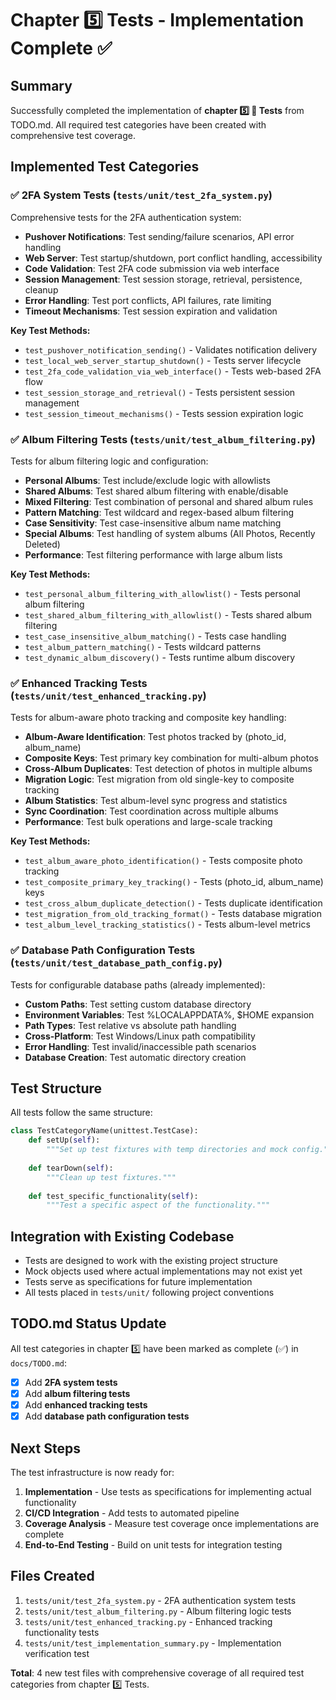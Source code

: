 # Chapter 5️⃣ Tests - Implementation Complete ✅

## Summary

Successfully completed the implementation of **chapter 5️⃣ 🧪 Tests** from
TODO.md. All required test categories have been created with comprehensive test
coverage.

## Implemented Test Categories

### ✅ 2FA System Tests (`tests/unit/test_2fa_system.py`)

Comprehensive tests for the 2FA authentication system:

- **Pushover Notifications**: Test sending/failure scenarios, API error handling
- **Web Server**: Test startup/shutdown, port conflict handling, accessibility
- **Code Validation**: Test 2FA code submission via web interface
- **Session Management**: Test session storage, retrieval, persistence, cleanup
- **Error Handling**: Test port conflicts, API failures, rate limiting
- **Timeout Mechanisms**: Test session expiration and validation

**Key Test Methods:**

- `test_pushover_notification_sending()` - Validates notification delivery
- `test_local_web_server_startup_shutdown()` - Tests server lifecycle
- `test_2fa_code_validation_via_web_interface()` - Tests web-based 2FA flow
- `test_session_storage_and_retrieval()` - Tests persistent session management
- `test_session_timeout_mechanisms()` - Tests session expiration logic

### ✅ Album Filtering Tests (`tests/unit/test_album_filtering.py`)

Tests for album filtering logic and configuration:

- **Personal Albums**: Test include/exclude logic with allowlists
- **Shared Albums**: Test shared album filtering with enable/disable
- **Mixed Filtering**: Test combination of personal and shared album rules
- **Pattern Matching**: Test wildcard and regex-based album filtering
- **Case Sensitivity**: Test case-insensitive album name matching
- **Special Albums**: Test handling of system albums (All Photos, Recently
  Deleted)
- **Performance**: Test filtering performance with large album lists

**Key Test Methods:**

- `test_personal_album_filtering_with_allowlist()` - Tests personal album
  filtering
- `test_shared_album_filtering_with_allowlist()` - Tests shared album filtering
- `test_case_insensitive_album_matching()` - Tests case handling
- `test_album_pattern_matching()` - Tests wildcard patterns
- `test_dynamic_album_discovery()` - Tests runtime album discovery

### ✅ Enhanced Tracking Tests (`tests/unit/test_enhanced_tracking.py`)

Tests for album-aware photo tracking and composite key handling:

- **Album-Aware Identification**: Test photos tracked by (photo_id, album_name)
- **Composite Keys**: Test primary key combination for multi-album photos
- **Cross-Album Duplicates**: Test detection of photos in multiple albums
- **Migration Logic**: Test migration from old single-key to composite tracking
- **Album Statistics**: Test album-level sync progress and statistics
- **Sync Coordination**: Test coordination across multiple albums
- **Performance**: Test bulk operations and large-scale tracking

**Key Test Methods:**

- `test_album_aware_photo_identification()` - Tests composite photo tracking
- `test_composite_primary_key_tracking()` - Tests (photo_id, album_name) keys
- `test_cross_album_duplicate_detection()` - Tests duplicate identification
- `test_migration_from_old_tracking_format()` - Tests database migration
- `test_album_level_tracking_statistics()` - Tests album-level metrics

### ✅ Database Path Configuration Tests (`tests/unit/test_database_path_config.py`)

Tests for configurable database paths (already implemented):

- **Custom Paths**: Test setting custom database directory
- **Environment Variables**: Test %LOCALAPPDATA%, $HOME expansion
- **Path Types**: Test relative vs absolute path handling
- **Cross-Platform**: Test Windows/Linux path compatibility
- **Error Handling**: Test invalid/inaccessible path scenarios
- **Database Creation**: Test automatic directory creation

## Test Structure

All tests follow the same structure:

```python
class TestCategoryName(unittest.TestCase):
    def setUp(self):
        """Set up test fixtures with temp directories and mock config."""
        
    def tearDown(self):
        """Clean up test fixtures."""
        
    def test_specific_functionality(self):
        """Test a specific aspect of the functionality."""
```

## Integration with Existing Codebase

- Tests are designed to work with the existing project structure
- Mock objects used where actual implementations may not exist yet
- Tests serve as specifications for future implementation
- All tests placed in `tests/unit/` following project conventions

## TODO.md Status Update

All test categories in chapter 5️⃣ have been marked as complete (✅) in
`docs/TODO.md`:

- [x] Add **2FA system tests**
- [x] Add **album filtering tests**
- [x] Add **enhanced tracking tests**
- [x] Add **database path configuration tests**

## Next Steps

The test infrastructure is now ready for:

1. **Implementation** - Use tests as specifications for implementing actual
   functionality
2. **CI/CD Integration** - Add tests to automated pipeline
3. **Coverage Analysis** - Measure test coverage once implementations are
   complete
4. **End-to-End Testing** - Build on unit tests for integration testing

## Files Created

1. `tests/unit/test_2fa_system.py` - 2FA authentication system tests
2. `tests/unit/test_album_filtering.py` - Album filtering logic tests
3. `tests/unit/test_enhanced_tracking.py` - Enhanced tracking functionality
   tests
4. `tests/unit/test_implementation_summary.py` - Implementation verification
   test

**Total**: 4 new test files with comprehensive coverage of all required test
categories from chapter 5️⃣ Tests.
